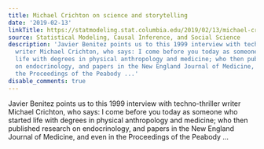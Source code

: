 ```yaml
---
title: Michael Crichton on science and storytelling
date: '2019-02-13'
linkTitle: https://statmodeling.stat.columbia.edu/2019/02/13/michael-crichton-on-science-and-storytelling/
source: Statistical Modeling, Causal Inference, and Social Science
description: 'Javier Benitez points us to this 1999 interview with techno-thriller
  writer Michael Crichton, who says: I come before you today as someone who started
  life with degrees in physical anthropology and medicine; who then published research
  on endocrinology, and papers in the New England Journal of Medicine, and even in
  the Proceedings of the Peabody ...'
disable_comments: true
---
```

Javier Benitez points us to this 1999 interview with techno-thriller writer Michael Crichton, who says: I come before you today as someone who started life with degrees in physical anthropology and medicine; who then published research on endocrinology, and papers in the New England Journal of Medicine, and even in the Proceedings of the Peabody ...